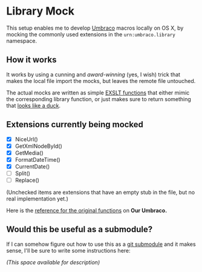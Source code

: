 # Library Mock

This setup enables me to develop [Umbraco][UMBRACO] macros locally on OS X, by mocking the commonly used extensions in the `urn:umbraco.library` namespace.

## How it works

It works by using a cunning and *award-winning* (yes, I wish) trick that makes the local file import the mocks, but leaves the
remote file untouched.

The actual mocks are written as simple [EXSLT functions][EXSLTFUNC] that either mimic the corresponding library function, or
just makes sure to return something that [looks like a duck][DUCK].

## Extensions currently being mocked

<!-- #tminclude "/Users/chriz/Development/lib/tm-support/transform.rb"
    #xml#="umbraco/xslt/_UmbracoLibrary.xslt"
    #xslt#="lib/MocksList.xslt" -->

- [x] NiceUrl()
- [x] GetXmlNodeById()
- [x] GetMedia()
- [x] FormatDateTime()
- [x] CurrentDate()
- [ ] Split()
- [ ] Replace()

<!-- end tminclude -->

(Unchecked items are extensions that have an empty stub in the file, but no real implementation yet.)

Here is the [reference for the original functions][REF] on **Our Umbraco.**

## Would this be useful as a submodule?

If I can somehow figure out how to use this as a [git submodule][SUBMODULE] and it makes sense, I'll be sure to write some instructions here:

*(This space available for description)*



[UMBRACO]: https://github.com/umbraco/Umbraco-CMS
[EXSLTFUNC]: http://exslt.org/func/
[DUCK]: http://en.wikipedia.org/wiki/Duck_test
[SUBMODULE]: http://git-scm.com/book/en/Git-Tools-Submodules
[REF]: http://our.umbraco.org/wiki/reference/umbracolibrary/